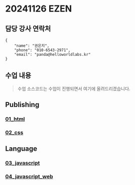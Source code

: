 # 20241126 EZEN
## 담당 강사 연락처
```
{
    "name": "권은지",
    "phone": "010-6543-2971",
    "email": "panda@helloworldlabs.kr"
}
```
## 수업 내용
> 수업 소스코드는 수업이 진행되면서 여기에 올려드리겠습니다.

## Publishing
### [01_html](https://github.com/20241231-EZEN/01_html.git)
### [02_css](https://github.com/20241231-EZEN/02_css.git)
## Language
### [03_javascript](https://github.com/20241231-EZEN/03_javascript.git)
### [04_javascript_web](https://github.com/20241231-EZEN/04_javascript-web.git)
